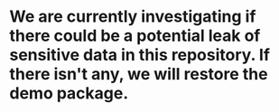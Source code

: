 # We are currently investigating if there could be a potential leak of sensitive data in this repository. If there isn't any, we will restore the demo package.
